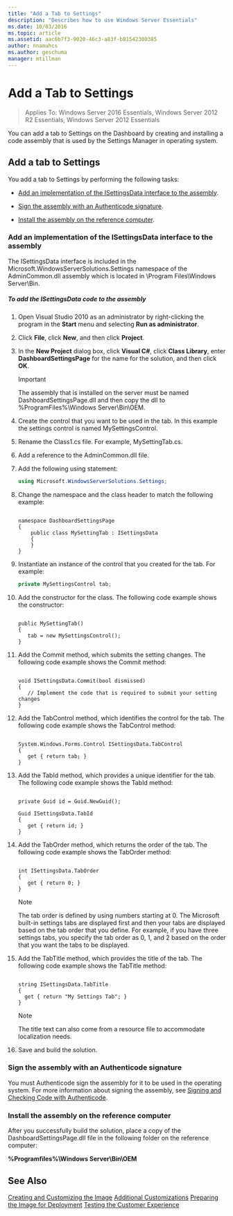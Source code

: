 ```yaml
---
title: "Add a Tab to Settings"
description: "Describes how to use Windows Server Essentials"
ms.date: 10/03/2016
ms.topic: article
ms.assetid: aac6b7f3-9020-46c3-a83f-b81542300385
author: nnamuhcs
ms.author: geschuma
manager: mtillman
---
```


# Add a Tab to Settings

>Applies To: Windows Server 2016 Essentials, Windows Server 2012 R2 Essentials, Windows Server 2012 Essentials

You can add a tab to Settings on the Dashboard by creating and installing a code assembly that is used by the Settings Manager in operating system.

## Add a tab to Settings
 You add a tab to Settings by performing the following tasks:

-   [Add an implementation of the ISettingsData interface to the assembly](Add-a-Tab-to-Settings.md#BKMK_ISettingsData).

-   [Sign the assembly with an Authenticode signature](Add-a-Tab-to-Settings.md#BKMK_SignAssembly).

-   [Install the assembly on the reference computer](Add-a-Tab-to-Settings.md#BKMK_InstallAssembly).

###  <a name="BKMK_ISettingsData"></a> Add an implementation of the ISettingsData interface to the assembly
 The ISettingsData interface is included in the Microsoft.WindowsServerSolutions.Settings namespace of the AdminCommon.dll assembly which is located in \Program Files\Windows Server\Bin.

##### To add the ISettingsData code to the assembly

1.  Open Visual Studio 2010 as an administrator by right-clicking the program in the **Start** menu and selecting **Run as administrator**.

2.  Click **File**, click **New**, and then click **Project**.

3.  In the **New Project** dialog box, click **Visual C#**, click **Class Library**, enter **DashboardSettingsPage** for the name for the solution, and then click **OK**.

    > [!IMPORTANT]
    >  The assembly that is installed on the server must be named DashboardSettingsPage.dll and then copy the dll to %ProgramFiles%\Windows Server\Bin\OEM.

4.  Create the control that you want to be used in the tab. In this example the settings control is named MySettingsControl.

5.  Rename the Class1.cs file. For example, MySettingTab.cs.

6.  Add a reference to the AdminCommon.dll file.

7.  Add the following using statement:

    ```c#
    using Microsoft.WindowsServerSolutions.Settings;
    ```

8.  Change the namespace and the class header to match the following example:

    ```

    namespace DashboardSettingsPage
    {
        public class MySettingTab : ISettingsData
        {
        }
    }

    ```

9. Instantiate an instance of the control that you created for the tab. For example:

    ```c#
    private MySettingsControl tab;
    ```

10. Add the constructor for the class. The following code example shows the constructor:

    ```

    public MySettingTab()
    {
       tab = new MySettingsControl();
    }
    ```

11. Add the Commit method, which submits the setting changes. The following code example shows the Commit method:

    ```

    void ISettingsData.Commit(bool dismissed)
    {
       // Implement the code that is required to submit your setting changes
    }
    ```

12. Add the TabControl method, which identifies the control for the tab. The following code example shows the TabControl method:

    ```

    System.Windows.Forms.Control ISettingsData.TabControl
    {
       get { return tab; }
    }
    ```

13. Add the TabId method, which provides a unique identifier for the tab. The following code example shows the TabId method:

    ```

    private Guid id = Guid.NewGuid();

    Guid ISettingsData.TabId
    {
       get { return id; }
    }
    ```

14. Add the TabOrder method, which returns the order of the tab. The following code example shows the TabOrder method:

    ```

    int ISettingsData.TabOrder
    {
       get { return 0; }
    }
    ```

    > [!NOTE]
    >  The tab order is defined by using numbers starting at 0. The Microsoft built-in settings tabs are displayed first and then your tabs are displayed based on the tab order that you define. For example, if you have three settings tabs, you specify the tab order as 0, 1, and 2 based on the order that you want the tabs to be displayed.

15. Add the TabTitle method, which provides the title of the tab. The following code example shows the TabTitle method:

    ```

    string ISettingsData.TabTitle
    {
      get { return "My Settings Tab"; }
    }
    ```

    > [!NOTE]
    >  The title text can also come from a resource file to accommodate localization needs.

16. Save and build the solution.

###  <a name="BKMK_SignAssembly"></a> Sign the assembly with an Authenticode signature
 You must Authenticode sign the assembly for it to be used in the operating system. For more information about signing the assembly, see [Signing and Checking Code with Authenticode](https://msdn.microsoft.com/library/ms537364\(VS.85\).aspx#SignCode).

###  <a name="BKMK_InstallAssembly"></a> Install the assembly on the reference computer
 After you successfully build the solution, place a copy of the DashboardSettingsPage.dll file in the following folder on the reference computer:

 **%Programfiles%\Windows Server\Bin\OEM**

## See Also
 [Creating and Customizing the Image](Creating-and-Customizing-the-Image.md)
 [Additional Customizations](Additional-Customizations.md)
 [Preparing the Image for Deployment](Preparing-the-Image-for-Deployment.md)
 [Testing the Customer Experience](Testing-the-Customer-Experience.md)